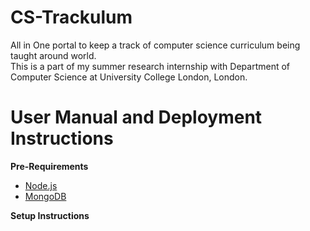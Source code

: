 # CS-Trackulum
All in One portal to keep a track of computer science curriculum being taught around world.  
This is a part of my summer research internship with Department of Computer Science at University College London, London. 

# User Manual and Deployment Instructions

**Pre-Requirements**
- [Node.js](https://nodejs.org/en/download/)
- [MongoDB](https://docs.mongodb.com/manual/installation/)

**Setup Instructions**


